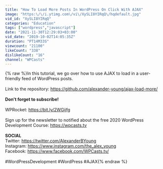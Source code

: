 ```yaml
---
title: "How To Load More Posts In WordPress On Click With AJAX"
image: "https:\/\/i.ytimg.com\/vi\/XySLI8YIRqQ\/hqdefault.jpg"
vid_id: "XySLI8YIRqQ"
categories: "Education"
tags: ["wordpress","javascript"]
date: "2021-11-30T12:29:03+03:00"
vid_date: "2019-10-02T14:05:35Z"
duration: "PT14M33S"
viewcount: "21100"
likeCount: "338"
dislikeCount: "16"
channel: "WPCasts"
---
```

{% raw %}In this tutorial, we go over how to use AJAX to load in a user-friendly feed of WordPress posts.<br /><br />Link to the repository: <a rel="nofollow" target="blank" href="https://github.com/alexander-young/ajax-load-more/">https://github.com/alexander-young/ajax-load-more/</a><br /><br />**Don't forget to subscribe!**<br /><br />WPRocket: <a rel="nofollow" target="blank" href="https://bit.ly/2WGijfg">https://bit.ly/2WGijfg</a><br /><br />Sign up for the newsletter to notified about the free 2020 WordPress Development Course: <a rel="nofollow" target="blank" href="https://wpcasts.tv">https://wpcasts.tv</a><br /><br />**SOCIAL**<br />Twitter: <a rel="nofollow" target="blank" href="https://twitter.com/AlexanderBYoung">https://twitter.com/AlexanderBYoung</a><br />Instagram: <a rel="nofollow" target="blank" href="https://www.instagram.com/the_alex_young">https://www.instagram.com/the_alex_young</a><br />Facebook: <a rel="nofollow" target="blank" href="https://www.facebook.com/WPCasts.tv/">https://www.facebook.com/WPCasts.tv/</a><br /><br />#WordPressDevelopment #WordPress #AJAX{% endraw %}
